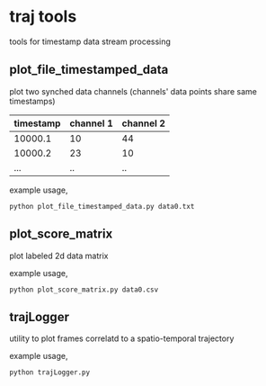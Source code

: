 # traj tools
tools for timestamp data stream processing

## plot_file_timestamped_data
plot two synched data channels (channels' data points share same timestamps)

timestamp | channel 1 | channel 2
--------- | --------- | ---------
10000.1   | 10        | 44
10000.2   | 23        | 10
...       | ..        | ..

example usage,
```
python plot_file_timestamped_data.py data0.txt
```

## plot_score_matrix
plot labeled 2d data matrix

example usage,
```
python plot_score_matrix.py data0.csv
```

## trajLogger
utility to plot frames correlatd to a spatio-temporal trajectory 

example usage,
```
python trajLogger.py
```

